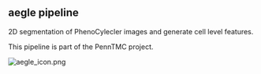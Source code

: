 ## aegle pipeline

2D segmentation of PhenoCylecler images and generate cell level features.

This pipeline is part of the PennTMC project.

![aegle_icon.png]()